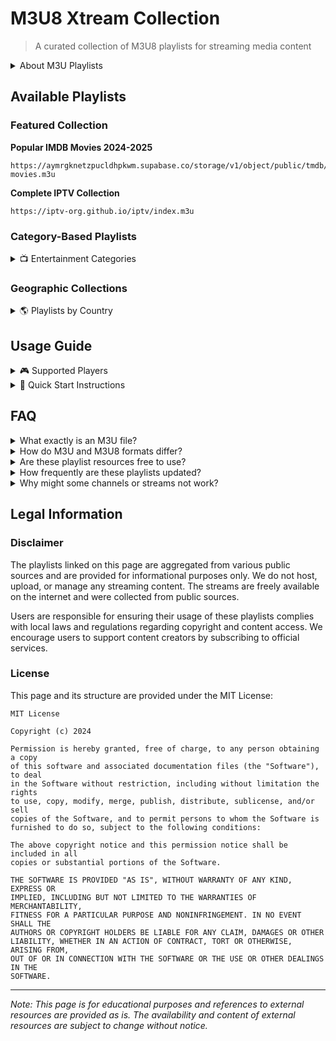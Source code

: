 # M3U8 Xtream Collection

> A curated collection of M3U8 playlists for streaming media content

<details>
<summary>About M3U Playlists</summary>
M3U (Moving Picture Experts Group Audio Layer 3 Uniform Resource Locator) is a file format originally designed for audio playlists that has evolved to become widely used for video streaming, particularly in IPTV services. 

M3U files are simple text documents containing URLs to media resources, allowing various players to access streaming content from different sources. M3U8 is the UTF-8 encoded version of this format, offering enhanced support for international characters and additional features required by HTTP Live Streaming (HLS).
</details>
  
## Available Playlists

### Featured Collection

**Popular IMDB Movies 2024-2025**
```
https://aymrgknetzpucldhpkwm.supabase.co/storage/v1/object/public/tmdb/top-movies.m3u
```

**Complete IPTV Collection**
```
https://iptv-org.github.io/iptv/index.m3u
```

### Category-Based Playlists

<details>
<summary>📺 Entertainment Categories</summary>

**Entertainment**
```
https://iptv-org.github.io/iptv/categories/entertainment.m3u
```

**Movies**
```
https://iptv-org.github.io/iptv/categories/movies.m3u
```

**News**
```
https://iptv-org.github.io/iptv/categories/news.m3u
```

**Sports**
```
https://iptv-org.github.io/iptv/categories/sports.m3u
```

**Documentary**
```
https://iptv-org.github.io/iptv/categories/documentary.m3u
```

**Music**
```
https://iptv-org.github.io/iptv/categories/music.m3u
```

</details>

### Geographic Collections

<details>
<summary>🌎 Playlists by Country</summary>

**United States**
```
https://iptv-org.github.io/iptv/countries/us.m3u
```

**United Kingdom**
```
https://iptv-org.github.io/iptv/countries/uk.m3u
```

**Canada**
```
https://iptv-org.github.io/iptv/countries/ca.m3u
```

**Australia**
```
https://iptv-org.github.io/iptv/countries/au.m3u
```

**Vietnam**
```
https://iptv-org.github.io/iptv/countries/vn.m3u
```

</details>

## Usage Guide

<details>
<summary>🎮 Supported Players</summary>

M3U playlists work with numerous media player applications:

- **Desktop Apps**
  - VLC Media Player: Media > Open Network Stream > Paste URL
  - Kodi: Install PVR IPTV Simple Client add-on > Configure with M3U URL

- **Mobile Applications**
  - Xtify (iOS)
  - GSE IPTV (iOS/Android)
  - IPTV Smarters (iOS/Android)
  - TiviMate (Android)

- **Other Devices**
  - Smart TVs: Use built-in IPTV apps
  - Set-top boxes: Configure with IPTV player apps

</details>

<details>
<summary>📝 Quick Start Instructions</summary>

1. Select and copy a playlist URL from the collections above
2. Open your preferred media player
3. Locate the "add playlist" or "open network stream" option
4. Paste the URL and save/confirm
5. Browse through the available content and start streaming

</details>

## FAQ

<details>
<summary>What exactly is an M3U file?</summary>

An M3U file is a plain text file that contains a list of media file locations. Originally named for "MP3 URL," these files now commonly contain links to video streams as well as audio files.
</details>

<details>
<summary>How do M3U and M3U8 formats differ?</summary>

M3U8 is essentially an M3U file encoded with UTF-8, which allows for better handling of international characters and special symbols. M3U8 is the standard format used in HTTP Live Streaming (HLS).
</details>

<details>
<summary>Are these playlist resources free to use?</summary>

The playlists linked on this page are publicly available resources. However, be aware that the content they link to may be subject to regional restrictions or copyright limitations in your jurisdiction.
</details>

<details>
<summary>How frequently are these playlists updated?</summary>

The playlists maintained by iptv-org are updated regularly, often on a daily basis. The Popular Movies playlist receives periodic updates to include new releases.
</details>

<details>
<summary>Why might some channels or streams not work?</summary>

Streams can become unavailable for several reasons, including:
- Geographical restrictions
- Channel source changes
- Server maintenance
- Content removal due to copyright claims
</details>

## Legal Information

### Disclaimer

The playlists linked on this page are aggregated from various public sources and are provided for informational purposes only. We do not host, upload, or manage any streaming content. The streams are freely available on the internet and were collected from public sources.

Users are responsible for ensuring their usage of these playlists complies with local laws and regulations regarding copyright and content access. We encourage users to support content creators by subscribing to official services.

### License

This page and its structure are provided under the MIT License:

```
MIT License

Copyright (c) 2024

Permission is hereby granted, free of charge, to any person obtaining a copy
of this software and associated documentation files (the "Software"), to deal
in the Software without restriction, including without limitation the rights
to use, copy, modify, merge, publish, distribute, sublicense, and/or sell
copies of the Software, and to permit persons to whom the Software is
furnished to do so, subject to the following conditions:

The above copyright notice and this permission notice shall be included in all
copies or substantial portions of the Software.

THE SOFTWARE IS PROVIDED "AS IS", WITHOUT WARRANTY OF ANY KIND, EXPRESS OR
IMPLIED, INCLUDING BUT NOT LIMITED TO THE WARRANTIES OF MERCHANTABILITY,
FITNESS FOR A PARTICULAR PURPOSE AND NONINFRINGEMENT. IN NO EVENT SHALL THE
AUTHORS OR COPYRIGHT HOLDERS BE LIABLE FOR ANY CLAIM, DAMAGES OR OTHER
LIABILITY, WHETHER IN AN ACTION OF CONTRACT, TORT OR OTHERWISE, ARISING FROM,
OUT OF OR IN CONNECTION WITH THE SOFTWARE OR THE USE OR OTHER DEALINGS IN THE
SOFTWARE.
```

---

*Note: This page is for educational purposes and references to external resources are provided as is. The availability and content of external resources are subject to change without notice.* 
